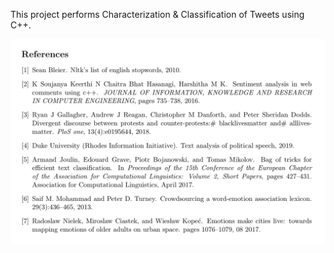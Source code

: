 This project performs Characterization & Classification of Tweets using C++.

![Sources](sources.png)
